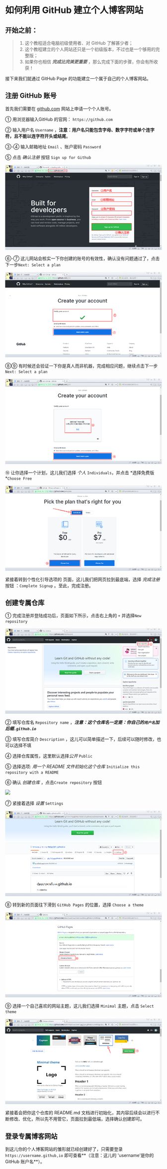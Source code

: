 # 如何利用 GitHub 建立个人博客网站

## 开始之前：

> 1. 这个教程适合电脑初级使用者、对 GitHub 了解甚少者；
> 2. 这个教程建立的个人网站还只是一个初级版本，不过也是一个够用的完整版；
> 3. 如果你也相信 ***完成比完美更重要*** ，那么完成下面的步骤，你会有所收获！

接下来我们就通过 GitHub Page 的功能建立一个属于自己的个人博客网站。

## 注册 GitHub 账号

首先我们需要在 [github.com](https://github.com) 网站上申请一个个人账号。

① 用浏览器输入GitHub 的官网： `https://github.com` 

② 输入用户名 `Username` ，**注意：用户名只能包含字母、数字字符或单个连字符，且不能以连字符开头或结尾**。

③-④ 输入邮箱地址 `Email` 、账户密码 `Password` 

⑤ 点击 *确认注册* 按钮 `Sign up for Github` 

![](../images/github-pages/github-page1.png)

⑥-⑦ 这儿网站会核实一下你创建的账号的有效性，确认没有问题通过了，点击下一步`Next: Select a plan` 

![](../images/github-pages/github-page2.png)

⑧⑨ 有时候还会验证一下你是真人而非机器，完成相应问题，继续点击下一步`Next: Select a plan` 

![](../images/github-pages/github-page3.png)

⑩ 让你选择一个计划，这儿我们选择 *个人* `Individuals`，并点击 *选择免费版 *`Choose Free` 

![](../images/github-pages/github-page4.png)

紧接着转到个性化引导选项的 页面，这儿我们把网页拉到最底端，选择 *完成注册* 按钮 ：`Complete Signup` 。至此，完成注册。



## 创建专属仓库

① 完成注册并登陆成功后，页面如下所示，点击右上角的 `+` 并选择`New repository`

![](../images/github-pages/github-page5.png)

② 填写仓库名 `Repository name` ，***注意：这个仓库名一定是：你自己的`用户名`加后缀`.github.io`***

③ 填写仓库简介 `Description` ，这儿可以简单描述一下，后续可以随时修改，也可以选择不填

④ 选择仓库属性，这里默认选择*公开*  `Public`

⑤ 选择选项: *用一个 README 文件初始化这个仓库*  `Initialize this repository with a README`

⑥ 确认 *创建仓库*  ，点击`Create repository` 按钮

![](../images/github-pages/githubpages/github-page6.png)

⑦ 紧接着选择 *设置*  `Settings`

![](../images/github-pages/github-page7.png)

⑧ 转到新的页面往下滑到 `GitHub Pages` 的位置，选择 `Choose a theme`  

![](../images/github-pages/github-page8.png)

⑨ 选择一个自己喜欢的网站主题，这儿我们选择 `Minimal` 主题，点击 `Select theme`

![](../images/github-pages/github-page9.png)

紧接着会把你这个仓库的 README.md 文档进行初始化，其内容后续会以进行不断修改、优化，所以先不用管它，页面拉到最低端，选择确认创建即可。

## 登录专属博客网站

到这儿你的个人博客网站的雏形就已经创建好了，只需要登录 `https://username.github,io` 即可查看**（注意：这儿的 'username'是你的 GitHub 账户名**）。

